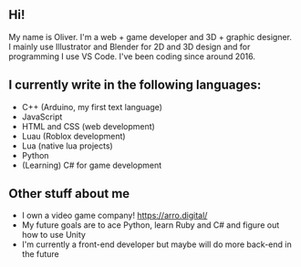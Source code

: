 ## Hi!
My name is Oliver. I'm a web + game developer and 3D + graphic designer. I mainly use Illustrator and Blender for 2D and 3D design and for programming I use VS Code. I've been coding since around 2016.

## I currently write in the following languages:
- C++ (Arduino, my first text language)
- JavaScript
- HTML and CSS (web development)
- Luau (Roblox development)
- Lua (native lua projects)
- Python
- (Learning) C# for game development

## Other stuff about me
- I own a video game company! https://arro.digital/
- My future goals are to ace Python, learn Ruby and C# and figure out how to use Unity
- I'm currently a front-end developer but maybe will do more back-end in the future
